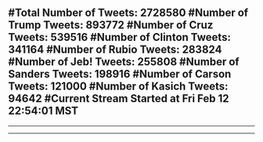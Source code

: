 #Total Number of Tweets: 2728580 
#Number of Trump Tweets: 893772
#Number of Cruz Tweets: 539516
#Number of Clinton Tweets: 341164
#Number of Rubio Tweets: 283824
#Number of Jeb! Tweets: 255808
#Number of Sanders Tweets: 198916
#Number of Carson Tweets: 121000
#Number of Kasich Tweets: 94642
#Current Stream Started at Fri Feb 12 22:54:01 MST
---
---
---
